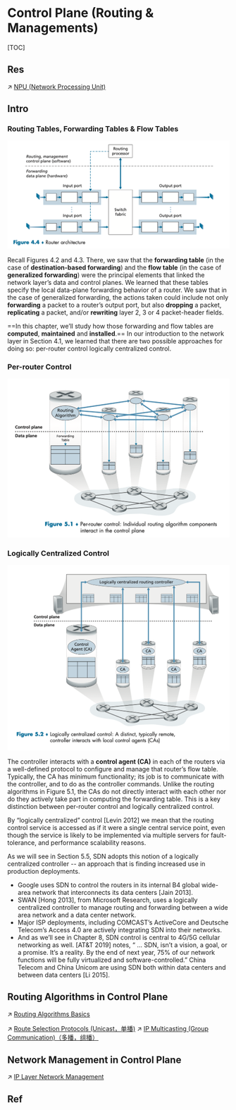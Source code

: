 # Control Plane (Routing & Managements)

[TOC]



## Res
↗ [NPU (Network Processing Unit)](../../../../🧬%20Computer%20System/Computer%20Architecture/Computer%20Microarchitectures%20(Computer%20Organization)/Computer%20Processors/Microprocessors%20Unit%20(MPU)/NPU%20(Network%20Processing%20Unit)/NPU%20(Network%20Processing%20Unit).md)


## Intro
### Routing Tables, Forwarding Tables & Flow Tables
![](../../../../../../Assets/Pics/Screenshot%202023-05-06%20at%2010.30.01%20AM.png)

Recall Figures 4.2 and 4.3. There, we saw that the **forwarding table** (in the case of **destination-based forwarding**) and the **flow table** (in the case of **generalized forwarding**) were the principal elements that linked the network layer’s data and control planes. We learned that these tables specify the local data-plane forwarding behavior of a router. We saw that in the case of generalized forwarding, the actions taken could include not only **forwarding** a packet to a router’s output port, but also **dropping** a packet, **replicating** a packet, and/or **rewriting** layer 2, 3 or 4 packet-header fields.

==In this chapter, we’ll study how those forwarding and flow tables are **computed**, **maintained** and **installed**.== In our introduction to the network layer in Section 4.1, we learned that there are two possible approaches for doing so: per-router control logically centralized control.


### Per-router Control
![](../../../../../../Assets/Pics/Screenshot%202023-05-17%20at%209.59.44%20AM.png)


### Logically Centralized Control
![](../../../../../../Assets/Pics/Screenshot%202023-05-17%20at%209.59.25%20AM.png)

The controller interacts with a **control agent (CA)** in each of the routers via a well-defined protocol to configure and manage that router’s flow table. Typically, the CA has minimum functionality; its job is to communicate with the controller, and to do as the controller commands. Unlike the routing algorithms in Figure 5.1, the CAs do not directly interact with each other nor do they actively take part in computing the forwarding table. This is a key distinction between per-router control and logically centralized control.

By “logically centralized” control [Levin 2012] we mean that the routing control service is accessed as if it were a single central service point, even though the service is likely to be implemented via multiple servers for fault-tolerance, and performance scalability reasons. 

As we will see in Section 5.5, SDN adopts this notion of a logically centralized controller -- an approach that is finding increased use in production deployments. 
- Google uses SDN to control the routers in its internal B4 global wide-area network that interconnects its data centers [Jain 2013]. 
- SWAN [Hong 2013], from Microsoft Research, uses a logically centralized controller to manage routing and forwarding between a wide area network and a data center network. 
- Major ISP deployments, including COMCAST’s ActiveCore and Deutsche Telecom’s Access 4.0 are actively integrating SDN into their networks. 
- And as we’ll see in Chapter 8, SDN control is central to 4G/5G cellular networking as well. [AT&T 2019] notes, “ ... SDN, isn’t a vision, a goal, or a promise. It’s a reality. By the end of next year, 75% of our network functions will be fully virtualized and software-controlled.” China Telecom and China Unicom are using SDN both within data centers and between data centers [Li 2015].



## Routing Algorithms in Control Plane
↗ [Routing Algorithms Basics](Network%20Routing%20(IP%20Address%20Modes)%20(Route%20Selection)/📌%20Routing%20Algorithms%20Basics/Routing%20Algorithms%20Basics.md)

↗ [Route Selection Protocols (Unicast，单播)](Network%20Routing%20(IP%20Address%20Modes)%20(Route%20Selection)/Route%20Selection%20Protocols%20(Unicast，单播)/Route%20Selection%20Protocols%20(Unicast，单播).md)
↗ [IP Multicasting (Group Communication)（多播，组播）](Network%20Routing%20(IP%20Address%20Modes)%20(Route%20Selection)/IP%20Multicasting%20(Group%20Communication)（多播，组播）/IP%20Multicasting%20(Group%20Communication)（多播，组播）.md)



## Network Management in Control Plane
↗ [IP Layer Network Management](IP%20Layer%20Network%20Management/IP%20Layer%20Network%20Management.md)



## Ref


